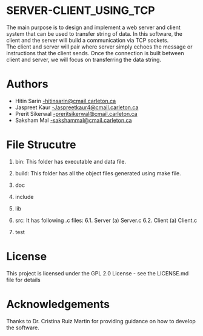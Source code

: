 # SERVER-CLIENT_USING_TCP

The main purpose is to design and implement a web server and client system that can be used to transfer string of data.
In this software, the client and the server will build a communication via TCP sockets.  
The client and server will pair where server simply echoes the message or instructions that the client sends. 
Once the connection is built between client and server, we will focus on transferring the data string.

# Authors

- Hitin Sarin -hitinsarin@cmail.carleton.ca
- Jaspreet Kaur -Jaspreetkaur4@cmail.carleton.ca
- Prerit Sikerwal -preritsikerwal@cmail.carleton.ca
- Saksham Mal -sakshammal@cmail.carleton.ca 

# File Strucutre
1.	bin: This folder has executable and data file.

2.	build: This folder has all the object files generated using make file. 

3.	doc

4.	include

5.	lib

6.	src: It has following .c files:
6.1. Server
	(a) Server.c
6.2. Client
	(a) Client.c

7.	test

# License

This project is licensed under the GPL 2.0 License - see the LICENSE.md file for details

# Acknowledgements

Thanks to Dr. Cristina Ruiz Martin for providing guidance on how to develop the software.
